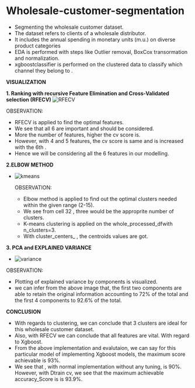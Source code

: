 # Wholesale-customer-segmentation
- Segmenting the wholesale customer dataset.
-  The dataset refers to clients of a wholesale distributor. 
-  It includes the annual spending in monetary units (m.u.) on diverse product categories
-  EDA is performed with steps like Outlier removal, BoxCox transormation and normalization.
-  xgboostclassifier is performed on the clustered data to classify which channel they belong to .  

<b>VISUALIZATION</b>

<b> 1. Ranking with recursive Feature Elimination and Cross-Validated selection (RFECV)</b>
![RFECV](https://user-images.githubusercontent.com/94810983/147398801-03cbc69f-42ef-42de-8e40-e607ddffee06.PNG)

OBSERVATION:
  - RFECV is applied to find the optimal features.
  - We see that all 6 are important and should be considered.
  - More the number of features, higher the cv score is.
  - However, with 4 and 5 features, the cv score is same and is increased with the 6th .
  - Hence we will be considering all the 6 features in our modelling.


<b>2.ELBOW METHOD</b>
* ![kmeans](https://user-images.githubusercontent.com/94810983/147398817-0544bfaf-0d9a-485e-b78e-ef363a6b3ad9.PNG)
 
  OBSERVATION:
   - Elbow method is applied to find out the optimal clusters needed within the given range (2-15).
   - We see from cell 32 , three would be the approprite number of clusters.
   - K-means clustering is applied on the whole_processed_dfwith n_clusters=3.
   - With cluster_centers_ , the centroids values are got.
  
<b> 3. PCA and EXPLAINED VARIANCE</b>
  - ![variance](https://user-images.githubusercontent.com/94810983/147398861-0a375d38-6b28-4a9e-a005-0812c9dd5999.PNG)
  
  OBSERVATION:
- Plotting of explained variance by components is visualized.
-  we can infer from the above image that, the first two components are able to retain the original information accounting to 72% of the total and the first 4 components to 92.6% of the total.


<b>CONCLUSION</b>
- With regards to clustering, we can conclude that 3 clusters are ideal for this wholesale customer dataset. 
- Also, with RFECV we can conclude that all features are vital. With regard to Xgboost. 
- From the above implementation and evalutaion, we can say for this particular model of implementing Xgboost models, the maximum score achievable is 93%.
- We see that , with normal implementation without any tuning, is 90%. However, with Dtrain cv, we see that the maximum achievable accuracy_Score is is 93.9%.
